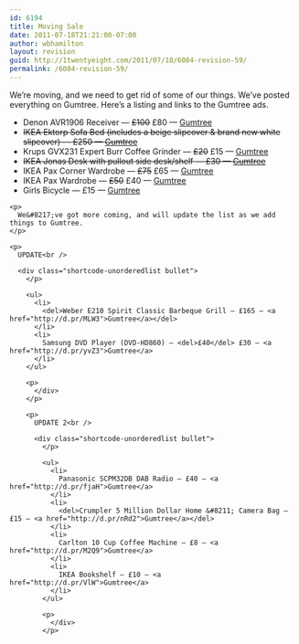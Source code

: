 ```yaml
---
id: 6194
title: Moving Sale
date: 2011-07-18T21:21:00-07:00
author: wbhamilton
layout: revision
guid: http://1twentyeight.com/2011/07/18/6084-revision-59/
permalink: /6084-revision-59/
---
```

We&#8217;re moving, and we need to get rid of some of our things. We&#8217;ve posted everything on Gumtree. Here&#8217;s a listing and links to the Gumtree ads.

<div class="shortcode-unorderedlist bullet">
  </p> 
  
  <ul>
    <li>
      Denon AVR1906 Receiver — <del>£100</del> £80 — <a title="Receiver" href="http://d.pr/LZwI">Gumtree</a>
    </li>
    <li>
      <del>IKEA Ektorp Sofa Bed (includes a beige slipcover & brand new white slipcover) — £250 — <a title="Sofa" href="http://d.pr/ZZev">Gumtree</a></del>
    </li>
    <li>
      Krups GVX231 Expert Burr Coffee Grinder — <del>£20</del> £15 — <a title="Coffee Grinder" href="http://d.pr/TYKh">Gumtree</a>
    </li>
    <li>
      <del>IKEA Jonas Desk with pullout side desk/shelf — £30 — <a title="Desk" href="http://d.pr/6YUq">Gumtree</a></del>
    </li>
    <li>
      IKEA Pax Corner Wardrobe — <del>£75</del> £65 — <a title="Wardrobe" href="http://d.pr/z7ws">Gumtree</a>
    </li>
    <li>
      IKEA Pax Wardrobe — <del>£50</del> £40 — <a title="Wardrobe" href="http://d.pr/J9ny">Gumtree</a>
    </li>
    <li>
      Girls Bicycle — £15 — <a title="Bicycle" href="http://d.pr/nv1E">Gumtree</a>
    </li>
  </ul>
  
  <p>
    </div> 
    
    <p>
      We&#8217;ve got more coming, and will update the list as we add things to Gumtree.
    </p>
    
    <p>
      UPDATE<br /> 
      
      <div class="shortcode-unorderedlist bullet">
        </p> 
        
        <ul>
          <li>
            <del>Weber E210 Spirit Classic Barbeque Grill — £165 — <a href="http://d.pr/MLW3">Gumtree</a></del>
          </li>
          <li>
            Samsung DVD Player (DVD-HD860) — <del>£40</del> £30 — <a href="http://d.pr/yvZ3">Gumtree</a>
          </li>
        </ul>
        
        <p>
          </div>
        </p>
        
        <p>
          UPDATE 2<br /> 
          
          <div class="shortcode-unorderedlist bullet">
            </p> 
            
            <ul>
              <li>
                Panasonic SCPM32DB DAB Radio — £40 — <a href="http://d.pr/fjaH">Gumtree</a>
              </li>
              <li>
                <del>Crumpler 5 Million Dollar Home &#8211; Camera Bag — £15 — <a href="http://d.pr/nRd2">Gumtree</a></del>
              </li>
              <li>
                Carlton 10 Cup Coffee Machine — £8 — <a href="http://d.pr/M2Q9">Gumtree</a>
              </li>
              <li>
                IKEA Bookshelf — £10 — <a href="http://d.pr/VlW">Gumtree</a>
              </li>
            </ul>
            
            <p>
              </div>
            </p>